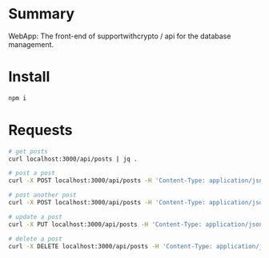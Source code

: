 # Summary
WebApp: The front-end of supportwithcrypto / api for the database management.

# Install
```bash
npm i
```

# Requests

```bash
# get posts
curl localhost:3000/api/posts | jq .

# post a post
curl -X POST localhost:3000/api/posts -H 'Content-Type: application/json'

# post another post
curl -X POST localhost:3000/api/posts -H 'Content-Type: application/json' -d '{"title":"my post","comment":"my comment"}'

# update a post
curl -X PUT localhost:3000/api/posts -H 'Content-Type: application/json' -d '{"_id":"61cce38c4875f14f733ff8d3", "title":"my post updated","comment":"my comment updated"}'

# delete a post
curl -X DELETE localhost:3000/api/posts -H 'Content-Type: application/json' -d '{"_id":"61cce38c4875f14f733ff8d3"}'
```
